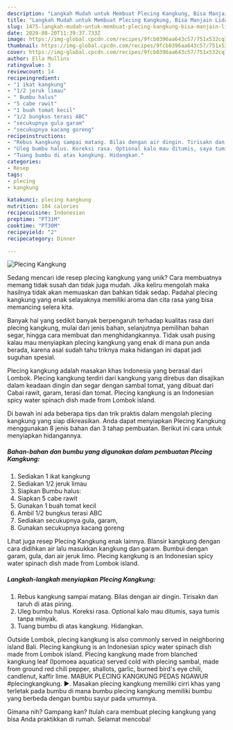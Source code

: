 ```yaml
---
description: "Langkah Mudah untuk Membuat Plecing Kangkung, Bisa Manjain Lidah"
title: "Langkah Mudah untuk Membuat Plecing Kangkung, Bisa Manjain Lidah"
slug: 1475-langkah-mudah-untuk-membuat-plecing-kangkung-bisa-manjain-lidah
date: 2020-08-20T11:39:37.733Z
image: https://img-global.cpcdn.com/recipes/9fcb0396aa643c57/751x532cq70/plecing-kangkung-foto-resep-utama.jpg
thumbnail: https://img-global.cpcdn.com/recipes/9fcb0396aa643c57/751x532cq70/plecing-kangkung-foto-resep-utama.jpg
cover: https://img-global.cpcdn.com/recipes/9fcb0396aa643c57/751x532cq70/plecing-kangkung-foto-resep-utama.jpg
author: Ella Mullins
ratingvalue: 3
reviewcount: 14
recipeingredient:
- "1 ikat kangkung"
- "1/2 jeruk limau"
- " Bumbu halus"
- "5 cabe rawit"
- "1 buah tomat kecil"
- "1/2 bungkus terasi ABC"
- "secukupnya gula garam"
- "secukupnya kacang goreng"
recipeinstructions:
- "Rebus kangkung sampai matang. Bilas dengan air dingin. Tirisakn dan taruh di atas piring."
- "Uleg bumbu halus. Koreksi rasa. Optional kalo mau ditumis, saya tumis tanpa minyak."
- "Tuang bumbu di atas kangkung. Hidangkan."
categories:
- Resep
tags:
- plecing
- kangkung

katakunci: plecing kangkung 
nutrition: 184 calories
recipecuisine: Indonesian
preptime: "PT31M"
cooktime: "PT30M"
recipeyield: "2"
recipecategory: Dinner

---
```



![Plecing Kangkung](https://img-global.cpcdn.com/recipes/9fcb0396aa643c57/751x532cq70/plecing-kangkung-foto-resep-utama.jpg)

Sedang mencari ide resep plecing kangkung yang unik? Cara membuatnya memang tidak susah dan tidak juga mudah. Jika keliru mengolah maka hasilnya tidak akan memuaskan dan bahkan tidak sedap. Padahal plecing kangkung yang enak selayaknya memiliki aroma dan cita rasa yang bisa memancing selera kita.

Banyak hal yang sedikit banyak berpengaruh terhadap kualitas rasa dari plecing kangkung, mulai dari jenis bahan, selanjutnya pemilihan bahan segar, hingga cara membuat dan menghidangkannya. Tidak usah pusing kalau mau menyiapkan plecing kangkung yang enak di mana pun anda berada, karena asal sudah tahu triknya maka hidangan ini dapat jadi suguhan spesial.

Plecing kangkung adalah masakan khas Indonesia yang berasal dari Lombok. Plecing kangkung terdiri dari kangkung yang direbus dan disajikan dalam keadaan dingin dan segar dengan sambal tomat, yang dibuat dari Cabai rawit, garam, terasi dan tomat. Plecing kangkung is an Indonesian spicy water spinach dish made from Lombok island.


Di bawah ini ada beberapa tips dan trik praktis dalam mengolah plecing kangkung yang siap dikreasikan. Anda dapat menyiapkan Plecing Kangkung menggunakan 8 jenis bahan dan 3 tahap pembuatan. Berikut ini cara untuk menyiapkan hidangannya.

<!--inarticleads1-->

##### Bahan-bahan dan bumbu yang digunakan dalam pembuatan Plecing Kangkung:

1. Sediakan 1 ikat kangkung
1. Sediakan 1/2 jeruk limau
1. Siapkan  Bumbu halus:
1. Siapkan 5 cabe rawit
1. Gunakan 1 buah tomat kecil
1. Ambil 1/2 bungkus terasi ABC
1. Sediakan secukupnya gula, garam,
1. Gunakan secukupnya kacang goreng


Lihat juga resep Plecing Kangkung enak lainnya. Blansir kangkung dengan cara didihkan air lalu masukkan kangkung dan garam. Bumbui dengan garam, gula, dan air jeruk limo. Plecing kangkung is an Indonesian spicy water spinach dish made from Lombok island. 

<!--inarticleads2-->

##### Langkah-langkah menyiapkan Plecing Kangkung:

1. Rebus kangkung sampai matang. Bilas dengan air dingin. Tirisakn dan taruh di atas piring.
1. Uleg bumbu halus. Koreksi rasa. Optional kalo mau ditumis, saya tumis tanpa minyak.
1. Tuang bumbu di atas kangkung. Hidangkan.


Outside Lombok, plecing kangkung is also commonly served in neighboring island Bali. Plecing kangkung is an Indonesian spicy water spinach dish made from Lombok island. Plecing kangkung made from blanched kangkung leaf (Ipomoea aquatica) served cold with plecing sambal, made from ground red chili pepper, shallots, garlic, burned bird&#39;s eye chili, candlenut, kaffir lime. MABUK PLECING KANGKUNG PEDAS NGAWUR #plecingkangkung. ►. Masakan plecing kangkung memiliki cirri khas yang terletak pada bumbu di mana bumbu plecing kangkung memiliki bumbu yang berbeda dengan bumbu sayur pada umumnya. 

Gimana nih? Gampang kan? Itulah cara membuat plecing kangkung yang bisa Anda praktikkan di rumah. Selamat mencoba!

